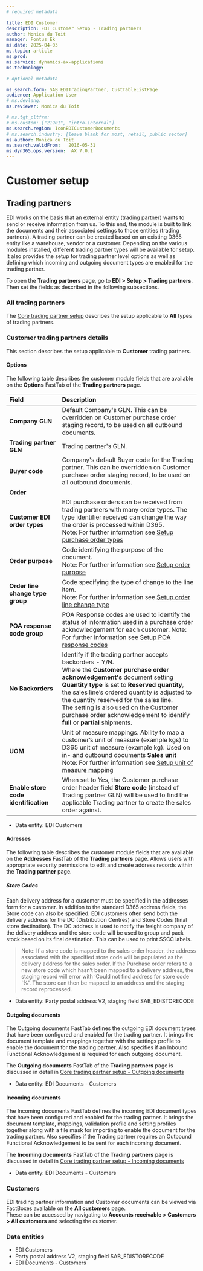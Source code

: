 ```yaml
---
# required metadata

title: EDI Customer
description: EDI Customer Setup - Trading partners
author: Monica du Toit
manager: Pontus Ek
ms.date: 2025-04-03
ms.topic: article
ms.prod: 
ms.service: dynamics-ax-applications
ms.technology: 

# optional metadata

ms.search.form: SAB_EDITradingPartner, CustTableListPage
audience: Application User
# ms.devlang: 
ms.reviewer: Monica du Toit

# ms.tgt_pltfrm: 
# ms.custom: ["21901", "intro-internal"]
ms.search.region: IconEDICustomerDocuments
# ms.search.industry: [leave blank for most, retail, public sector]
ms.author: Monica du Toit
ms.search.validFrom:   2016-05-31
ms.dyn365.ops.version:  AX 7.0.1
---
```


# Customer setup
## Trading partners

EDI works on the basis that an external entity (trading partner) wants to send or receive information from us. To this end, the module is built to link the documents and their associated settings to those entities (trading partners).
A trading partner can be created based on an existing D365 entity like a warehouse, vendor or a customer. Depending on the various modules installed, different trading partner types will be available for setup.
It also provides the setup for trading partner level options as well as defining which incoming and outgoing document types are enabled for the trading partner.

To open the **Trading partners** page, go to **EDI > Setup > Trading partners**. Then set the fields as described in the following subsections.

### All trading partners
The [Core trading partner setup](../../CORE/Setup/Trading-partners.md) describes the setup applicable to **All** types of trading partners.

### Customer trading partners details
This section describes the setup applicable to **Customer** trading partners.

#### Options
The following table describes the customer module fields that are available on the **Options** FastTab of the **Trading partners** page.

**Field**                          | **Description**               
:---------                         |:--------
**Company GLN**                    | Default Company's GLN. This can be overridden on Customer purchase order staging record, to be used on all outbound documents.
**Trading partner GLN**            | Trading partner's GLN.
**Buyer code**                     | Company's default Buyer code for the Trading partner. This can be overridden on Customer purchase order staging record, to be used on all outbound documents.
<ins>**Order**</ins>	             |
**Customer EDI order types**       |	EDI purchase orders can be received from trading partners with many order types.  The type identifier received can change the way the order is processed within D365. <br> Note: For further information see [Setup purchase order types](CUSTOMER-SETUP/Purchase-order-types.md)
**Order purpose**                  |	Code identifying the purpose of the document. <br> Note: For further information see [Setup order purpose](CUSTOMER-SETUP/Order-purpose-group.md)
**Order line change type group**   |	Code specifying the type of change to the line item. <br> Note: For further information see [Setup order line change type](CUSTOMER-SETUP/Order-line-change-type-group.md)
**POA response code group**       |	POA Response codes are used to identify the status of information used in a purchase order acknowledgement for each customer. Note: For further information see [Setup POA response codes](CUSTOMER-SETUP/POA-response-code-group.md)
**No Backorders**                 |	Identify if the trading partner accepts backorders - Y/N. <br> Where the **Customer purchase order acknowledgement's** document setting **Quantity type** is set to **Reserved quantity**, the sales line’s ordered quantity is adjusted to the quantity reserved for the sales line. <br> The setting is also used on the Customer purchase order acknowledgement to identify **full** or **partial** shipments.
**UOM**                           |	Unit of measure mappings. Ability to map a customer’s unit of measure (example kgs) to D365 unit of measure (example kg). Used on in- and outbound documents **Sales unit** <br> Note: For further information see [Setup unit of measure mapping](../../CORE/Setup/UOM-mapping.md)
**Enable store code identification**  | When set to _Yes_, the Customer purchase order header field **Store code** (instead of Trading partner GLN) will be used to find the applicable Trading partner to create the sales order against.

- Data entity: EDI Customers

#### Adresses
The following table describes the customer module fields that are available on the **Addresses** FastTab of the **Trading partners** page.
Allows users with appropriate security permissions to edit and create address records within the **Trading partner** page.

##### Store Codes
Each delivery address for a customer must be specified in the addresses form for a customer.  In addition to the standard D365 address fields, the Store code can also be specified. EDI customers often send both the delivery address for the DC (Distribution Centres) and Store Codes (final store destination).  The DC address is used to notify the freight company of the delivery address and the store code will be used to group and pack stock based on its final destination.  This can be used to print SSCC labels.

> Note: If a store code is mapped to the sales order header, the address associated with the specified store code will be populated as the delivery address for the sales order.
If the Purchase order refers to a new store code which hasn’t been mapped to a delivery address, the staging record will error with ‘Could not find address for store code '%'. The store can then be mapped to an address and the staging record reprocessed.

- Data entity: Party postal address V2, staging field SAB_EDISTORECODE

#### Outgoing documents
The Outgoing documents FastTab defines the outgoing EDI document types that have been configured and enabled for the trading partner. It brings the document template and mappings together with the settings profile to enable the document for the trading partner.
Also specifies if an Inbound Functional Acknowledgement is required for each outgoing document.

The **Outgoing documents** FastTab of the **Trading partners** page is discussed in detail in [Core trading partner setup - Outgoing documents](../../CORE/Setup/Trading-partners.md#outgoing-documents)

- Data entity: EDI Documents - Customers

#### Incoming documents
The Incoming documents FastTab defines the incoming EDI document types that have been configured and enabled for the trading partner. It brings the document template, mappings, validation profile and setting profiles together along with a file mask for importing to enable the document for the trading partner.
Also specifies if the Trading partner requires an Outbound Functional Acknowledgement to be sent for each incoming document.

The **Incoming documents** FastTab of the **Trading partners** page is discussed in detail in [Core trading partner setup - Incoming documents](../../CORE/Setup/Trading-partners.md#incoming-documents)

- Data entity: EDI Documents - Customers

### Customers
EDI trading partner information and Customer documents can be viewed via FactBoxes available on the **All customers** page. <br>
These can be accessed by navigating to **Accounts receivable > Customers > All customers** and selecting the customer.

### Data entities

- EDI Customers
- Party postal address V2, staging field SAB_EDISTORECODE
- EDI Documents - Customers
